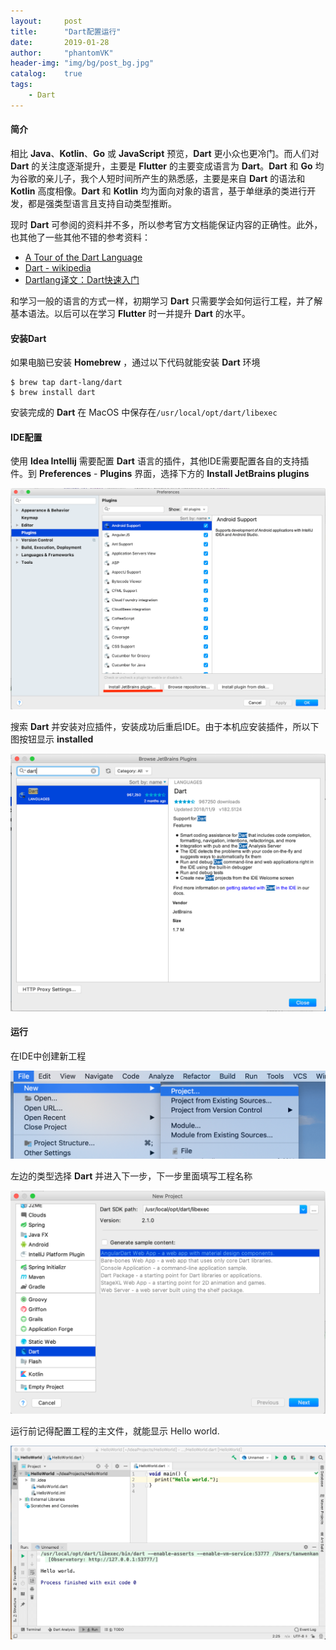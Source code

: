 ```yaml
---
layout:     post
title:      "Dart配置运行"
date:       2019-01-28
author:     "phantomVK"
header-img: "img/bg/post_bg.jpg"
catalog:    true
tags:
    - Dart
---
```


#### 简介

相比 __Java__、__Kotlin__、__Go__ 或 __JavaScript__ 预览，__Dart__ 更小众也更冷门。而人们对 __Dart__ 的关注度逐渐提升，主要是 __Flutter__ 的主要变成语言为 __Dart__。__Dart__ 和 __Go__ 均为谷歌的亲儿子，我个人短时间所产生的熟悉感，主要是来自 __Dart__ 的语法和 __Kotlin__ 高度相像。__Dart__ 和 __Kotlin__ 均为面向对象的语言，基于单继承的类进行开发，都是强类型语言且支持自动类型推断。

现时 __Dart__ 可参阅的资料并不多，所以参考官方文档能保证内容的正确性。此外，也其他了一些其他不错的参考资料：

- [A Tour of the Dart Language](https://www.dartlang.org/guides/language/language-tour)
- [Dart  - wikipedia](https://zh.wikipedia.org/wiki/Dart)
- [Dartlang译文：Dart快速入门](https://jarontai.github.io/blog/2014/12/18/translation-dart-quick-start/)

和学习一般的语言的方式一样，初期学习 __Dart__ 只需要学会如何运行工程，并了解基本语法。以后可以在学习 __Flutter__ 时一并提升 __Dart__ 的水平。

#### 安装Dart

如果电脑已安装 __Homebrew__ ，通过以下代码就能安装 __Dart__ 环境

```shell
$ brew tap dart-lang/dart
$ brew install dart
```

安装完成的 __Dart__ 在 MacOS 中保存在`/usr/local/opt/dart/libexec`

#### IDE配置

使用 __Idea Intellij__ 需要配置 __Dart__ 语言的插件，其他IDE需要配置各自的支持插件。到 __Preferences__ - __Plugins__ 界面，选择下方的  __Install JetBrains plugins__

![dart_plugin](/img/dart/dart_plugin.png)

搜索 __Dart__ 并安装对应插件，安装成功后重启IDE。由于本机应安装插件，所以下图按钮显示 __installed__

![dart_plugin_install](/img/dart/dart_plugin_install.png)

#### 运行

在IDE中创建新工程

![dart_idea_new](/img/dart/dart_idea_new.png)

左边的类型选择 __Dart__ 并进入下一步，下一步里面填写工程名称

![dart_new_project](/img/dart/dart_new_project.png)

运行前记得配置工程的主文件，就能显示 Hello world.

![dart_hello_world](/img/dart/dart_hello_world.png)